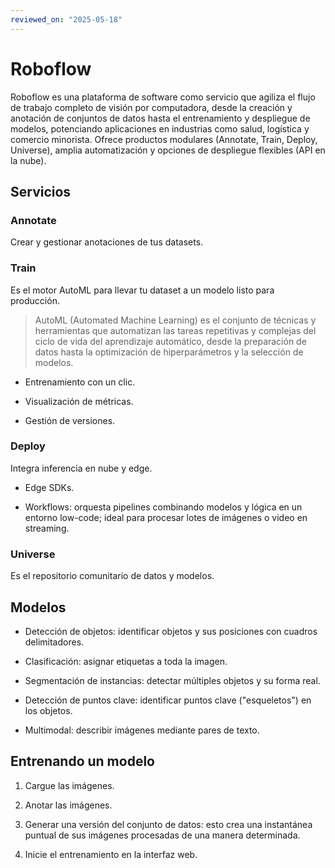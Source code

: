 ```yaml
---
reviewed_on: "2025-05-18"
---
```


# Roboflow

Roboflow es una plataforma de software como servicio que agiliza el flujo de trabajo completo de visión por computadora, desde la creación y anotación de conjuntos de datos hasta el entrenamiento y despliegue de modelos, potenciando aplicaciones en industrias como salud, logística y comercio minorista. Ofrece productos modulares (Annotate, Train, Deploy, Universe), amplia automatización y opciones de despliegue flexibles (API en la nube).

## Servicios

### Annotate

Crear y gestionar anotaciones de tus datasets.

### Train

Es el motor AutoML para llevar tu dataset a un modelo listo para producción.

> AutoML (Automated Machine Learning) es el conjunto de técnicas y herramientas que automatizan las tareas repetitivas y complejas del ciclo de vida del aprendizaje automático, desde la preparación de datos hasta la optimización de hiperparámetros y la selección de modelos.

- Entrenamiento con un clic.

- Visualización de métricas.

- Gestión de versiones.

### Deploy

Integra inferencia en nube y edge.

- Edge SDKs.

- Workflows: orquesta pipelines combinando modelos y lógica en un entorno low-code; ideal para procesar lotes de imágenes o video en streaming.

### Universe

Es el repositorio comunitario de datos y modelos.

## Modelos

- Detección de objetos: identificar objetos y sus posiciones con cuadros delimitadores.

- Clasificación: asignar etiquetas a toda la imagen.

- Segmentación de instancias: detectar múltiples objetos y su forma real.

- Detección de puntos clave: identificar puntos clave ("esqueletos") en los objetos.

- Multimodal: describir imágenes mediante pares de texto.

## Entrenando un modelo

1. Cargue las imágenes.

2. Anotar las imágenes.

3. Generar una versión del conjunto de datos: esto crea una instantánea puntual de sus imágenes procesadas de una manera determinada.

4. Inicie el entrenamiento en la interfaz web.
